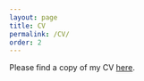 ```yaml
---
layout: page
title: CV
permalink: /CV/
order: 2
---
```


Please find a copy of my CV [here](http://clickmeterlink.com/utix).